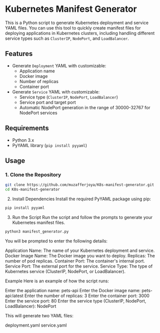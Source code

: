 # Kubernetes Manifest Generator

This is a Python script to generate Kubernetes deployment and service YAML files. You can use this tool to quickly create manifest files for deploying applications in Kubernetes clusters, including handling different service types such as `ClusterIP`, `NodePort`, and `LoadBalancer`.

## Features

- Generate `Deployment` YAML with customizable:
  - Application name
  - Docker image
  - Number of replicas
  - Container port
- Generate `Service` YAML with customizable:
  - Service type (`ClusterIP`, `NodePort`, `LoadBalancer`)
  - Service port and target port
  - Automatic NodePort generation in the range of 30000-32767 for NodePort services

## Requirements

- Python 3.x
- PyYAML library (`pip install pyyaml`)

## Usage

### 1. Clone the Repository

```bash
git clone https://github.com/muzafferjoya/K8s-manifest-generator.git
cd K8s-manifest-generator
```

2. Install Dependencies
Install the required PyYAML package using pip:

```bash
pip install pyyaml
```

3. Run the Script
Run the script and follow the prompts to generate your Kubernetes manifest files.

```bash
python3 manifest_generator.py
```

You will be prompted to enter the following details:

Application Name: The name of your Kubernetes deployment and service.
Docker Image Name: The Docker image you want to deploy.
Replicas: The number of pod replicas.
Container Port: The container's internal port.
Service Port: The external port for the service.
Service Type: The type of Kubernetes service (ClusterIP, NodePort, or LoadBalancer).

Example
Here is an example of how the script runs:

Enter the application name: pets-api
Enter the Docker image name: pets-api:latest
Enter the number of replicas: 3
Enter the container port: 3000
Enter the service port: 80
Enter the service type (ClusterIP, NodePort, LoadBalancer): NodePort


This will generate two YAML files:

deployment.yaml
service.yaml

